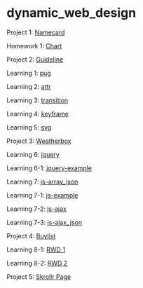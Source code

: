 # dynamic_web_design

Project 1: [Namecard](https://birteliu.github.io/dynamic_web_design/namecard)

Homework 1: [Chart](https://birteliu.github.io/dynamic_web_design/chart)

Project 2: [Guideline](https://birteliu.github.io/dynamic_web_design/guideline)

Learning 1: [pug](https://birteliu.github.io/dynamic_web_design/try/try1_pug/test.html)

Learning 2: [attr](https://birteliu.github.io/dynamic_web_design/try/try2_attr/)

Learning 3: [transition](https://birteliu.github.io/dynamic_web_design/try/try3_transition/)

Learning 4: [keyframe](https://birteliu.github.io/dynamic_web_design/try/try4_keyframe/)

Learning 5: [svg](https://birteliu.github.io/dynamic_web_design/try/try5_svg/)

Project 3: [Weatherbox](https://birteliu.github.io/dynamic_web_design/weather_box)

Learning 6: [jquery](https://birteliu.github.io/dynamic_web_design/try/try6_jquery/)

Learning 6-1: [jquery-example](https://birteliu.github.io/dynamic_web_design/try/try6_jquery/example/index.html)

Learning 7: [js-array_json](https://birteliu.github.io/dynamic_web_design/try/try7_js/array_json/)

Learning 7-1: [js-example](https://birteliu.github.io/dynamic_web_design/try/try7_js/example/)

Learning 7-2: [js-ajax](https://birteliu.github.io/dynamic_web_design/try/try7_js/ajax/)

Learning 7-3: [js-ajax_json](https://birteliu.github.io/dynamic_web_design/try/try7_js/ajax_json/)

Project 4: [Buylist](https://birteliu.github.io/dynamic_web_design/buylist/)

Learning 8-1: [RWD 1](https://birteliu.github.io/dynamic_web_design/try/try8_rwd/rwd1)

Learning 8-2: [RWD 2](https://birteliu.github.io/dynamic_web_design/try/try8_rwd/rwd2)

Project 5: [Skrollr Page](https://birteliu.github.io/dynamic_web_design/skrollr/)
